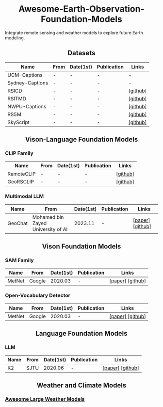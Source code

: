 <h1 align="center">Awesome-Earth-Observation-Foundation-Models</h2>

Integrate remote sensing and weather models to explore future Earth modeling.

<h2 align="center">Datasets</h2>

| Name     | From            | Date(1st) | Publication | Links                                     |
| ------------- | --------------- | ---------------- | -------------- | ------------------------------------------------------------ |
| UCM-Captions   | -        | -        | -              | - |
| Sydney-Captions   | -        | -        | -              | - |
| RSICD   | -        | -        | -              | [[github]](https://github.com/201528014227051/RSICD_optimal) |
| RSITMD   | -        | -        | -              | [[github]](https://github.com/xiaoyuan1996/AMFMN/tree/master/RSITMD) |
| NWPU-Captions   | -        | -        | -              | [[github]](https://github.com/HaiyanHuang98/NWPU-Captions) |
| RS5M   | -        | -        | -              | [[github]](https://github.com/om-ai-lab/RS5M) |
| SkyScript   | -        | -        | -              | [[github]](https://github.com/wangzhecheng/SkyScript) |


<h2 align="center">Vison-Language Foundation Models</h2>

### CLIP Family
| Name     | From            | Date(1st) | Publication | Links                                     |
| ------------- | --------------- | ---------------- | -------------- | ------------------------------------------------------------ |
| RemoteCLIP   | -        | -        | -              | [[github]](https://github.com/ChenDelong1999/RemoteCLIP) |
| GeoRSCLIP   | -        | -        | -              | [[github]](https://github.com/om-ai-lab/RS5M) |

### Multimodal LLM
| Name     | From            | Date(1st) | Publication | Links                                     |
| ------------- | --------------- | ---------------- | -------------- | ------------------------------------------------------------ |
| GeoChat   | Mohamed bin Zayed University of AI        | 2023.11        | -              | [[paper]](https://arxiv.org/abs/2311.15826) [[github]](https://github.com/mbzuai-oryx/GeoChat) |

<h2 align="center">Vison Foundation Models</h2>

### SAM Family
| Name     | From            | Date(1st) | Publication | Links                                     |
| ------------- | --------------- | ---------------- | -------------- | ------------------------------------------------------------ |
| MetNet   | Google        | 2020.03        | -              | [[paper]](https://arxiv.org/abs/2003.12140) [[github]](https://github.com/openclimatefix/metnet) |

### Open-Vocabulary Detector
| Name     | From            | Date(1st) | Publication | Links                                     |
| ------------- | --------------- | ---------------- | -------------- | ------------------------------------------------------------ |
| MetNet   | Google        | 2020.03        | -              | [[paper]](https://arxiv.org/abs/2003.12140) [[github]](https://github.com/openclimatefix/metnet) |

<h2 align="center">Language Foundation Models</h2>

### LLM
| Name     | From            | Date(1st) | Publication | Links                                     |
| ------------- | --------------- | ---------------- | -------------- | ------------------------------------------------------------ |
| K2   | SJTU        | 2020.06        | -              | [[paper]](https://arxiv.org/abs/2003.12140) [[github]](https://github.com/davendw49/k2) |

<h2 align="center">Weather and Climate Models</h2>

### [Awesome Large Weather Models](https://github.com/jaychempan/Awesome-LWMs)